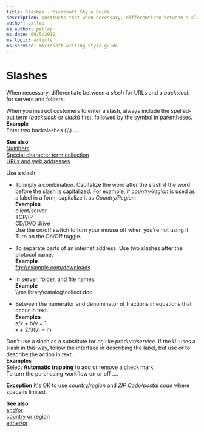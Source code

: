 ```yaml
---
title: Slashes - Microsoft Style Guide
description: Instructs that when necessary, differentiate between a slash for URLs and a backslash for servers and folders.
author: pallep
ms.author: pallep
ms.date: 09/5/2019
ms.topic: article
ms.service: microsoft-writing-style-guide
---
```


# Slashes

When necessary, differentiate between a *slash* for URLs and a *backslash* for servers and folders.

When you instruct customers to enter a slash, always include the spelled-out term (*backslash* or *slash*) first, followed by the symbol in parentheses.<br />**Example** <br />Enter two backslashes (\\\\) ....

**See also**<br />[Numbers](~/numbers.md)<br />[Special character term collection](~/a-z-word-list-term-collections/term-collections/special-characters.md)<br />[URLs and web addresses](~/urls-web-addresses.md)

Use a slash:

  - To imply a combination. Capitalize the word after the slash if the word before the slash is capitalized. For example, if *country/region* is used as a label in a form, capitalize it as *Country/Region.*<br />**Examples**<br />client/server<br />TCP/IP<br />CD/DVD drive<br />Use the on/off switch to turn your mouse off when you're not using it.<br />Turn on the On/Off toggle.

  - To separate parts of an internet address. Use two slashes after the protocol name. <br />**Example** <br />ftp://example.com/downloads

  - In server, folder, and file names.<br />**Example** <br />\\\\mslibrary\\catalog\\collect.doc

  - Between the numerator and denominator of fractions in equations that occur in text.<br />**Examples**<br />a/x + b/y = 1<br />x + 2/3(y) = m

Don't use a slash as a substitute for *or,* like *product/service.* If the UI uses a slash in this way, follow the interface in describing the label, but use *or* to describe the action in text.  
**Examples**<br />Select **Automatic trapping** to add or remove a check mark.<br />To turn the purchasing workflow on or off ....

**Exception** It's OK to use *country/region* and *ZIP Code/postal code* where space is limited.

**See also**<br />[and/or](~/a-z-word-list-term-collections/a/and-or.md)<br />[country or region](~/a-z-word-list-term-collections/c/country-or-region.md)<br />[either/or](~/a-z-word-list-term-collections/e/either-or.md)
